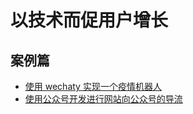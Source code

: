 # 以技术而促用户增长

## 案例篇

+ [使用 wechaty 实现一个疫情机器人](./wechaty.md)
+ [使用公众号开发进行网站向公众号的导流](https://shanyue.tech/op/blog-to-wechat.html)
